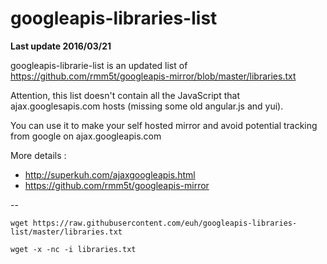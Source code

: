 # googleapis-libraries-list

**Last update 2016/03/21**

googleapis-librarie-list is an updated list of https://github.com/rmm5t/googleapis-mirror/blob/master/libraries.txt

Attention, this list doesn't contain all the JavaScript that ajax.googlesapis.com hosts (missing some old angular.js and yui).

You can use it to make your self hosted mirror and avoid potential tracking from google on ajax.googleapis.com

More details :
- http://superkuh.com/ajaxgoogleapis.html
- https://github.com/rmm5t/googleapis-mirror

--
```
wget https://raw.githubusercontent.com/euh/googleapis-libraries-list/master/libraries.txt

wget -x -nc -i libraries.txt
```

